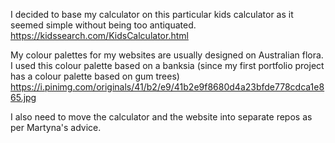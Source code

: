 I decided to base my calculator on this particular kids calculator as it seemed simple without being too antiquated.
https://kidssearch.com/KidsCalculator.html

My colour palettes for my websites are usually designed on Australian flora.
I used this colour palette based on a banksia (since my first portfolio project has a colour palette based on gum trees)
https://i.pinimg.com/originals/41/b2/e9/41b2e9f8680d4a23bfde778cdca1e865.jpg

I also need to move the calculator and the website into separate repos as per Martyna's advice.
